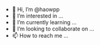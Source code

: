 - 👋 Hi, I’m @haowpp
- 👀 I’m interested in ...
- 🌱 I’m currently learning ...
- 💞️ I’m looking to collaborate on ...
- 📫 How to reach me ...

<!---
haowpp/haowpp is a ✨ special ✨ repository because its `README.md` (this file) appears on your GitHub profile.
You can click the Preview link to take a look at your changes.
--->
